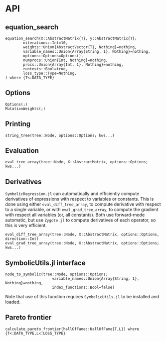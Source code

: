 # API

## equation_search

```@docs
equation_search(X::AbstractMatrix{T}, y::AbstractMatrix{T};
        niterations::Int=10,
        weights::Union{AbstractVector{T}, Nothing}=nothing,
        variable_names::Union{Array{String, 1}, Nothing}=nothing,
        options::Options=Options(),
        numprocs::Union{Int, Nothing}=nothing,
        procs::Union{Array{Int, 1}, Nothing}=nothing,
        runtests::Bool=true,
        loss_type::Type=Nothing,
) where {T<:DATA_TYPE}
```

## Options

```@docs
Options(;)
MutationWeights(;)
```

## Printing

```@docs
string_tree(tree::Node, options::Options; kws...)
```

## Evaluation

```@docs
eval_tree_array(tree::Node, X::AbstractMatrix, options::Options; kws...)
```

## Derivatives

`SymbolicRegression.jl` can automatically and efficiently compute derivatives
of expressions with respect to variables or constants. This is done using
either `eval_diff_tree_array`, to compute derivative with respect to a single
variable, or with `eval_grad_tree_array`, to compute the gradient with respect
all variables (or, all constants). Both use forward-mode automatic, but use
`Zygote.jl` to compute derivatives of each operator, so this is very efficient.

```@docs
eval_diff_tree_array(tree::Node, X::AbstractMatrix, options::Options, direction::Int)
eval_grad_tree_array(tree::Node, X::AbstractMatrix, options::Options; kws...)
```

## SymbolicUtils.jl interface

```@docs
node_to_symbolic(tree::Node, options::Options; 
                     variable_names::Union{Array{String, 1}, Nothing}=nothing,
                     index_functions::Bool=false)
```

Note that use of this function requires `SymbolicUtils.jl` to be installed and loaded.

## Pareto frontier

```@docs
calculate_pareto_frontier(hallOfFame::HallOfFame{T,L}) where {T<:DATA_TYPE,L<:LOSS_TYPE}
```
